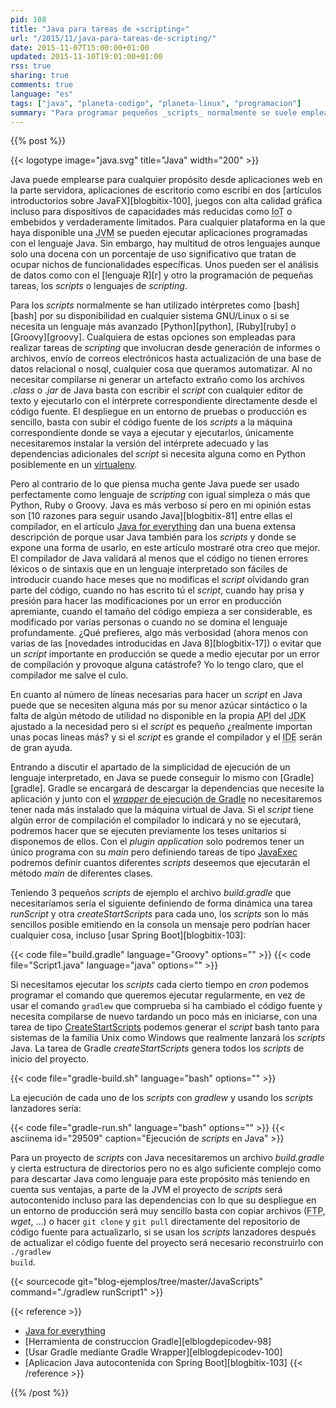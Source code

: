 ```yaml
---
pid: 108
title: "Java para tareas de «scripting»"
url: "/2015/11/java-para-tareas-de-scripting/"
date: 2015-11-07T15:00:00+01:00
updated: 2015-11-10T19:01:00+01:00
rss: true
sharing: true
comments: true
language: "es"
tags: ["java", "planeta-codigo", "planeta-linux", "programacion"]
summary: "Para programar pequeños _scripts_ normalmente se suele emplear el intérprete de comandos en GNU/Linux bash o si es algo complejo un lenguaje interpretado como Python, Ruby o Groovy. Pero no pienses que Java no puede ser empleado para tareas de _scripting_, en este artículo muestro que problemas presentan los lenguajes interpretados o dinámicos, que ventajas tiene usar Java y finalmente como usarlo con la misma sencillez que un lenguaje interpretado para el nicho funcional de los _scripts_."
---
```


{{% post %}}

{{< logotype image="java.svg" title="Java" width="200" >}}

Java puede emplearse para cualquier propósito desde aplicaciones web en la parte servidora, aplicaciones de escritorio como escribí en dos [artículos introductorios sobre JavaFX][blogbitix-100], juegos con alta calidad gráfica incluso para dispositivos de capacidades más reducidas como <abbr title="Internet of Things">IoT</abbr> o embebidos y verdaderamente limitados. Para cualquier plataforma en la que haya disponible una <abbr title="Java Virtual Machine">JVM</abbr> se pueden ejecutar aplicaciones programadas con el lenguaje Java. Sin embargo, hay multitud de otros lenguajes aunque solo una docena con un porcentaje de uso significativo que tratan de ocupar nichos de funcionalidades específicas. Unos pueden ser el análisis de datos como con el [lenguaje R][r] y otro la programación de pequeñas tareas, los _scripts_ o lenguajes de _scripting_.

Para los _scripts_ normalmente se han utilizado intérpretes como [bash][bash] por su disponibilidad en cualquier sistema GNU/Linux o si se necesita un lenguaje más avanzado [Python][python], [Ruby][ruby] o [Groovy][groovy]. Cualquiera de estas opciones son empleadas para realizar tareas de _scripting_ que involucran desde generación de informes o archivos, envío de correos electrónicos hasta actualización de una base de datos relacional o nosql, cualquier cosa que queramos automatizar. Al no necesitar compilarse ni generar un artefacto extraño como los archivos _.class_ o _.jar_ de Java basta con escribir el _script_ con cualquier editor de texto y ejecutarlo con el intérprete correspondiente directamente desde el código fuente. El despliegue en un entorno de pruebas o producción es sencillo, basta con subir el código fuente de los _scripts_ a la máquina correspondiente donde se vaya a ejecutar y ejecutarlos, únicamente necesitaremos instalar la versión del intérprete adecuado y las dependencias adicionales del _script_ si necesita alguna como en Python posiblemente en un [virtualenv](https://virtualenv.readthedocs.io/en/latest/).

Pero al contrario de lo que piensa mucha gente Java puede ser usado perfectamente como lenguaje de _scripting_ con igual simpleza o más que Python, Ruby o Groovy. Java es más verboso sí pero en mi opinión estas son [10 razones para seguir usando Java][blogbitix-81] entre ellas el compilador, en el artículo [Java for everything](https://www.teamten.com/lawrence/writings/java-for-everything.html) dan una buena extensa descripción de porque usar Java también para los _scripts_ y donde se expone una forma de usarlo, en este artículo mostraré otra creo que mejor. El compilador de Java validará al menos que el código no tienen errores léxicos o de sintaxis que en un lenguaje interpretado son fáciles de introducir cuando hace meses que no modificas el _script_ olvidando gran parte del código, cuando no has escrito tú el _script_, cuando hay prisa y presión para hacer las modificaciones por un error en producción apremiante, cuando el tamaño del código empieza a ser considerable, es modificado por varias personas o cuando no se domina el lenguaje profundamente. ¿Qué prefieres, algo más verbosidad (ahora menos con varias de las [novedades introducidas en Java 8][blogbitix-17]) o evitar que un _script_ importante en producción se quede a medio ejecutar por un error de compilación y provoque alguna catástrofe? Yo lo tengo claro, que el compilador me salve el culo.

En cuanto al número de líneas necesarias para hacer un _script_ en Java puede que se necesiten alguna más por su menor azúcar sintáctico o la falta de algún método de utilidad no disponible en la propia <abbr title="Application Programming Interface">API</abbr> del <abbr title="Java Development Kit">JDK</abbr> ajustado a la necesidad pero si el _script_ es pequeño ¿realmente importan unas pocas lineas más? y si el _script_ es grande el compilador y el <abbr title="Integrated Development Environment">IDE</abbr> serán de gran ayuda.

Entrando a discutir el apartado de la simplicidad de ejecución de un lenguaje interpretado, en Java se puede conseguir lo mismo con [Gradle][gradle]. Gradle se encargará de descargar la dependencias que necesite la aplicación y junto con el [_wrapper_ de ejecución de Gradle](https://docs.gradle.org/current/userguide/gradle_wrapper.html) no necesitaremos tener nada más instalado que la máquina virtual de Java. Si el _script_ tiene algún error de compilación el compilador lo indicará y no se ejecutará, podremos hacer que se ejecuten previamente los teses unitarios si disponemos de ellos. Con el _plugin_ _application_ solo podremos tener un único programa con su _main_ pero definiendo tareas de tipo [JavaExec](https://docs.gradle.org/current/dsl/org.gradle.api.tasks.JavaExec.html) podremos definir cuantos diferentes _scripts_ deseemos que ejecutarán el método _main_ de diferentes clases.

Teniendo 3 pequeños _scripts_ de ejemplo el archivo _build.gradle_ que necesitaríamos sería el siguiente definiendo de forma dinámica una tarea _runScript_ y otra _createStartScripts_ para cada uno, los _scripts_ son lo más sencillos posible emitiendo en la consola un mensaje pero podrían hacer cualquier cosa, incluso [usar Spring Boot][blogbitix-103]:

{{< code file="build.gradle" language="Groovy" options="" >}}
{{< code file="Script1.java" language="java" options="" >}}

Si necesitamos ejecutar los _scripts_ cada cierto tiempo en _cron_ podemos programar el comando que queremos ejecutar regularmente, en vez de usar el comando <code>gradlew</code> que comprueba si ha cambiado el código fuente y necesita compilarse de nuevo tardando un poco más en iniciarse, con una tarea de tipo [CreateStartScripts](https://docs.gradle.org/current/dsl/org.gradle.jvm.application.tasks.CreateStartScripts.html) podemos generar el _script_ bash tanto para sistemas de la familia Unix como Windows que realmente lanzará los _scripts_ Java. La tarea de Gradle _createStartScripts_ genera todos los _scripts_ de inicio del proyecto.

{{< code file="gradle-build.sh" language="bash" options="" >}}

La ejecución de cada uno de los _scripts_ con _gradlew_ y usando los _scripts_ lanzadores sería:

{{< code file="gradle-run.sh" language="bash" options="" >}}
{{< asciinema id="29509" caption="Ejecución de <i>scripts</i> en Java" >}}

Para un proyecto de _scripts_ con Java necesitaremos un archivo _build.gradle_ y cierta estructura de directorios pero no es algo suficiente complejo como para descartar Java como lenguaje para este propósito más teniendo en cuenta sus ventajas, a parte de la JVM el proyecto de _scripts_ será autocontenido incluso para las dependencias con lo que su despliegue en un entorno de producción será muy sencillo basta con copiar archivos (<abbr title="File Transfer Protocol">FTP</abbr>, _wget_, ...) o hacer <code>git clone</code> y <code>git pull</code> directamente del repositorio de código fuente para actualizarlo, si se usan los _scripts_ lanzadores después de actualizar el código fuente del proyecto será necesario reconstruirlo con <code>./gradlew build</code>.

{{< sourcecode git="blog-ejemplos/tree/master/JavaScripts" command="./gradlew runScript1" >}}

{{< reference >}}
* [Java for everything](http://www.teamten.com/lawrence/writings/java-for-everything.html)
* [Herramienta de construccion Gradle][elblogdepicodev-98]
* [Usar Gradle mediante Gradle Wrapper][elblogdepicodev-100]
* [Aplicacion Java autocontenida con Spring Boot][blogbitix-103]
{{< /reference >}}

{{% /post %}}
